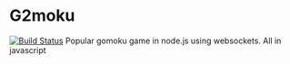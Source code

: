 # G2moku

[![Build Status](https://travis-ci.org/4matic/G2moku.svg?branch=master)](https://travis-ci.org/4matic/G2moku)
Popular gomoku game in node.js using websockets.
All in javascript

